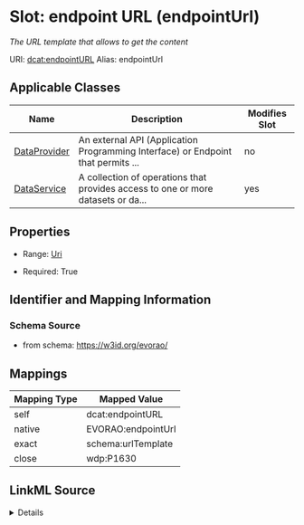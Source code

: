

# Slot: endpoint URL (endpointUrl) 


_The URL template that allows to get the content_





URI: [dcat:endpointURL](http://www.w3.org/ns/dcat#endpointURL)
Alias: endpointUrl

<!-- no inheritance hierarchy -->





## Applicable Classes

| Name | Description | Modifies Slot |
| --- | --- | --- |
| [DataProvider](DataProvider.md) | An external API (Application Programming Interface) or Endpoint that permits ... |  no  |
| [DataService](DataService.md) | A collection of operations that provides access to one or more datasets or da... |  yes  |







## Properties

* Range: [Uri](Uri.md)

* Required: True





## Identifier and Mapping Information







### Schema Source


* from schema: https://w3id.org/evorao/




## Mappings

| Mapping Type | Mapped Value |
| ---  | ---  |
| self | dcat:endpointURL |
| native | EVORAO:endpointUrl |
| exact | schema:urlTemplate |
| close | wdp:P1630 |




## LinkML Source

<details>
```yaml
name: endpointUrl
description: The URL template that allows to get the content
title: endpoint URL
from_schema: https://w3id.org/evorao/
exact_mappings:
- schema:urlTemplate
close_mappings:
- wdp:P1630
rank: 1000
slot_uri: dcat:endpointURL
alias: endpointUrl
domain_of:
- DataService
range: uri
required: true
multivalued: false

```
</details>